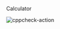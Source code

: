 Calculator

![cppcheck-action](https://github.com/99002769/SDLC2/workflows/cppcheck-action/badge.svg)
